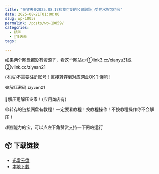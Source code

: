 ```yaml
---
title: "花臂夫夫2025.08.17和我可爱的公司职员小受在水族馆约会"
date: 2025-08-21T01:00:00
slug: wp-10059
permalink: /posts/wp-10059/
categories:
  - 精华
  - 🌸臂夫夫
tags:

---
```


如果两个网盘都没有资源了，看这个网站👉①link3.cc/xianyu21或②vlink.cc/ziyuan21

(本站)不需要注册账号！直接转存到对应网盘OK？懂吧！

🟢解压密码:ziyuan21

🔵解压用解压专家！(应用商店有)

🟡转存的链接网盘有教程！一定要看教程！按教程操作！不按教程操作你不会解压！

💰🈶能力的宝，可以点左下角赞赏支持一下网站运行

## 📦 下载链接
- [迅雷云盘](https://blziyuan21.com/pay-download/10059?key=d697c05ecb&down_id=0)
- [本地下载](https://blziyuan21.com/pay-download/10059?key=d697c05ecb&down_id=1)

